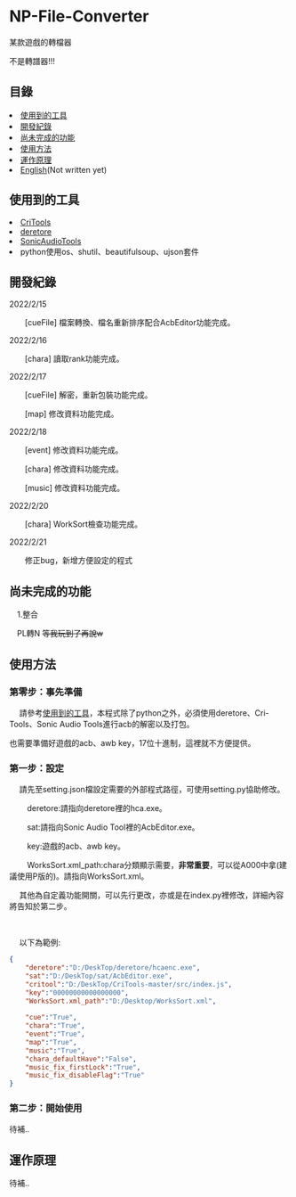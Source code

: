 # NP-File-Converter

<p>某款遊戲的轉檔器</p>

<p>不是轉譜器!!!<p>

## 目錄

<li><a href="#使用到的工具">使用到的工具</a></li>
<li><a href="#開發紀錄">開發紀錄</a></li>
<li><a href="#尚未完成的功能">尚未完成的功能</a></li>
<li><a href="#使用方法">使用方法</a></li>
<li><a href="#運作原理">運作原理</a></li>
<li><a href="EN_README.md">English</a>(Not written yet)</li>

## 使用到的工具

<li><a href="https://github.com/kohos/CriTools">CriTools</a></li>
<li><a href="https://github.com/OpenCGSS/DereTore">deretore</a></li>
<li><a href="https://github.com/blueskythlikesclouds/SonicAudioTools">SonicAudioTools</a></li>
<li>python使用os、shutil、beautifulsoup、ujson套件</li>


## 開發紀錄

<p>
2022/2/15
	
&emsp;&emsp;[cueFile] 檔案轉換、檔名重新排序配合AcbEditor功能完成。

2022/2/16

&emsp;&emsp;[chara] 讀取rank功能完成。

2022/2/17

&emsp;&emsp;[cueFile] 解密，重新包裝功能完成。

&emsp;&emsp;[map] 修改資料功能完成。

2022/2/18

&emsp;&emsp;[event] 修改資料功能完成。

&emsp;&emsp;[chara] 修改資料功能完成。

&emsp;&emsp;[music] 修改資料功能完成。

2022/2/20

&emsp;&emsp;[chara] WorkSort檢查功能完成。

2022/2/21

&emsp;&emsp;修正bug，新增方便設定的程式
</p>

## 尚未完成的功能

<p>

&emsp;1.整合
	
&emsp;PL轉N ~~等我玩到了再說w~~

</p>

## 使用方法

### 第零步：事先準備

<p> 

&emsp; 請參考<a href="#使用到的工具">使用到的工具</a>，本程式除了python之外，必須使用deretore、Cri-Tools、Sonic Audio Tools進行acb的解密以及打包。

也需要準備好遊戲的acb、awb key，17位十進制，這裡就不方便提供。

</p>

### 第一步：設定


<p>
	
&emsp; 請先至setting.json檔設定需要的外部程式路徑，可使用setting.py協助修改。

&emsp;&emsp; deretore:請指向deretore裡的hca.exe。

&emsp;&emsp; sat:請指向Sonic Audio Tool裡的AcbEditor.exe。 

&emsp;&emsp; key:遊戲的acb、awb key。

&emsp;&emsp; WorksSort.xml_path:chara分類顯示需要，**非常重要**，可以從A000中拿(建議使用P版的)。請指向WorksSort.xml。

&emsp; 其他為自定義功能開關，可以先行更改，亦或是在index.py裡修改，詳細內容將告知於第二步。

</p>
<br />
<p>
&emsp; 以下為範例:

```json
{
    "deretore":"D:/DeskTop/deretore/hcaenc.exe",
    "sat":"D:/DeskTop/sat/AcbEditor.exe",
    "critool":"D:/DeskTop/CriTools-master/src/index.js",
    "key":"00000000000000000",
    "WorksSort.xml_path":"D:/Desktop/WorksSort.xml",
	
    "cue":"True",
    "chara":"True",
    "event":"True",
    "map":"True",
    "music":"True",
    "chara_defaultHave":"False",
    "music_fix_firstLock":"True",
    "music_fix_disableFlag":"True"
}

```
</p>

### 第二步：開始使用

待補..

## 運作原理

待補..
